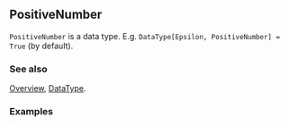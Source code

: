 ## PositiveNumber

`PositiveNumber` is a data type. E.g. `DataType[Epsilon, PositiveNumber] = True` (by default).

### See also

[Overview](Extra/FeynCalc.md), [DataType](DataType.md).

### Examples
